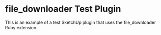 # file_downloader Test Plugin

This is an example of a test SketchUp plugin that uses the file_downloader Ruby extension.
